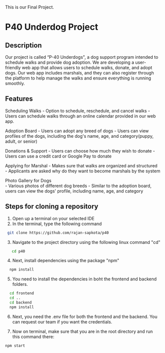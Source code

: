 This is our Final Project.
# P40 Underdog Project 

## Description
Our project is called “P-40 Underdogs", a dog support program intended to schedule walks and provide dog adoption. 
We are developing a user-friendly web app that allows users to schedule walks, donate, and adopt dogs. 
Our web app includes marshals, and they can also register through the platform to help manage the walks and ensure everything is running smoothly.

## Features
Scheduling Walks 
	- Option to schedule, reschedule, and cancel walks
	- Users can schedule walks through an online calendar provided in our web app.
	 
Adoption Board
	- Users can adopt any breed of dogs
	- Users can view profiles of the dogs, including the dog's name, age, and category(puppy, adult, or senior)
	
 Donations & Support
	- Users can choose how much they wish to donate 
	- Users can use a credit card or Google Pay to donate 
	
Applying for Marshal
	- Makes sure that walks are organized and structured 
	- Applicants are asked why do they want to become marshals by the system
	
 Photo Gallery for Dogs  
	- Various photos of different dog breeds 
	- Similar to the adoption board, users can view the dogs' profile, including name, age, and category
 

## Steps for cloning a repository 
1. Open up a terminal on your selected IDE
2. In the terminal, type the following command

 ```bash
  git clone https://github.com/rajan-sapkota/p40
```
3. Navigate to the project directory using the following linux command "cd"
```bash
   cd p40
```
4. Next, install dependencies using the package "npm"
 ```bash
   npm install
```
5. You need to install the dependencies in boht the frontend and backend folders. 
 ```bash
   cd frontend
   cd ..
   cd backend
   npm install
```
6. Next, you need the .env file for both the frontend and the backend. You can request our team if you want the credentials.

7. Now on terminal, make sure that you are in the root directory and run this command there:

```bash
npm start
```


